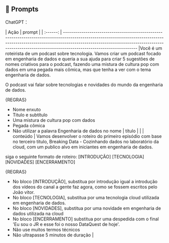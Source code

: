 ## 🧠 Prompts


ChatGPT：

|   Ação   | prompt                                                                                                                                                                                                                                                                         |
| :------: | ------------------------------------------------------------------------------------------------------------------------------------------------------------------------------------------------------------------------------------------------------------------------------ |Você é um roteirista de um podcast sobre tecnologia. Vamos criar um podcast focado em engenharia de dados e queria a sua ajuda para criar 5 sugestões de nomes criativos para o podcast, fazendo uma mistura de cultura pop com dados em uma pegada mais cômica, mas que tenha a ver com o tema engenharia de dados.   

O podcast vai falar sobre tecnologias e novidades do mundo da engenharia de dados.

{REGRAS}
- Nome enxuto
- Titulo e subtítulo
- Uma mistura de cultura pop com dados
- Pegada cômica
- Não utilizar a palavra Engenharia de dados no nome
|  título  |                                                         |
| conteúdo | Vamos desenvolver o roteiro do primeiro episódio com base no terceiro titulo, Breaking Data - Cozinhando dados no laboratório da cloud, com um publico alvo em iniciantes em engenharia de dados.

siga o seguinte formato de roteiro:
[INTRODUÇÃO]
[TECNOLOGIA]
[NOVIDADES]
[ENCERRAMENTO]

{REGRAS}
- No bloco [INTRODUÇÃO], substitua por introdução igual a introdução dos vídeos do canal a gente faz agora, como se fossem escritos pelo João vitor.
- No bloco [TECNOLOGIA], substitua por uma tecnologia cloud utilizada em engenharia de dados.
- No bloco [NOVIDADES], substitua por uma novidade em engenharia de dados utilizada na cloud
- No bloco [ENCERRAMENTO] substitua por uma despedida com o final 'Eu sou o JR e esse foi o nosso DataQuest de hoje'.
- Não use muitos termos técnicos
- Não ultrapasse 5 minutos de duração |

